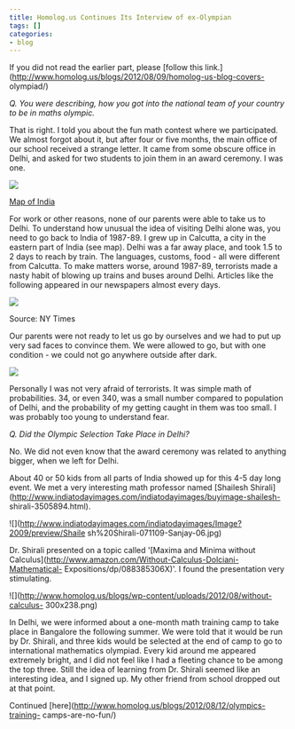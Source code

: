 ```yaml
---
title: Homolog.us Continues Its Interview of ex-Olympian
tags: []
categories:
- blog
---
```

If you did not read the earlier part, please [follow this
link.](http://www.homolog.us/blogs/2012/08/09/homolog-us-blog-covers-
olympiad/)
<!--more-->

_Q. You were describing, how you got into the national team of your country to
be in maths olympic._

That is right. I told you about the fun math contest where we participated. We
almost forgot about it, but after four or five months, the main office of our
school received a strange letter. It came from some obscure office in Delhi,
and asked for two students to join them in an award ceremony. I was one.

![](http://www.homolog.us/blogs/wp-content/uploads/2012/08/india-300x223.png)

[Map of India](http://www.lonelyplanet.com/maps/asia/india/)

For work or other reasons, none of our parents were able to take us to Delhi.
To understand how unusual the idea of visiting Delhi alone was, you need to go
back to India of 1987-89. I grew up in Calcutta, a city in the eastern part of
India (see map). Delhi was a far away place, and took 1.5 to 2 days to reach
by train. The languages, customs, food - all were different from Calcutta. To
make matters worse, around 1987-89, terrorists made a nasty habit of blowing
up trains and buses around Delhi. Articles like the following appeared in our
newspapers almost every days.

![](http://www.homolog.us/blogs/wp-content/uploads/2012/08/punjab-300x129.png)

Source: NY Times

Our parents were not ready to let us go by ourselves and we had to put up very
sad faces to convince them. We were allowed to go, but with one condition - we
could not go anywhere outside after dark.

![](http://theplanetd.com/images/sad-face.jpg)

Personally I was not very afraid of terrorists. It was simple math of
probabilities. 34, or even 340, was a small number compared to population of
Delhi, and the probability of my getting caught in them was too small. I was
probably too young to understand fear.

_Q. Did the Olympic Selection Take Place in Delhi?_

No. We did not even know that the award ceremony was related to anything
bigger, when we left for Delhi.

About 40 or 50 kids from all parts of India showed up for this 4-5 day long
event. We met a very interesting math professor named [Shailesh
Shirali](http://www.indiatodayimages.com/indiatodayimages/buyimage-shailesh-
shirali-3505894.html).

![](http://www.indiatodayimages.com/indiatodayimages/Image?2009/preview/Shaile
sh%20Shirali-071109-Sanjay-06.jpg)

Dr. Shirali presented on a topic called '[Maxima and Minima without
Calculus](http://www.amazon.com/Without-Calculus-Dolciani-Mathematical-
Expositions/dp/088385306X)'. I found the presentation very stimulating.

![](http://www.homolog.us/blogs/wp-content/uploads/2012/08/without-calculus-
300x238.png)

In Delhi, we were informed about a one-month math training camp to take place
in Bangalore the following summer. We were told that it would be run by Dr.
Shirali, and three kids would be selected at the end of camp to go to
international mathematics olympiad. Every kid around me appeared extremely
bright, and I did not feel like I had a fleeting chance to be among the top
three. Still the idea of learning from Dr. Shirali seemed like an interesting
idea, and I signed up. My other friend from school dropped out at that point.

Continued [here](http://www.homolog.us/blogs/2012/08/12/olympics-training-
camps-are-no-fun/)

